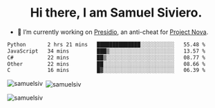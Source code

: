 <h1 align="center">Hi there, I am Samuel Siviero.</h1>

- 🔭 I’m currently working on [Presidio](https://presidio.ac), an anti-cheat for [Project Nova](https://discord.gg/novafn).

<!--START_SECTION:waka-->

```txt
Python       2 hrs 21 mins   ██████████████░░░░░░░░░░░   55.48 %
JavaScript   34 mins         ███▒░░░░░░░░░░░░░░░░░░░░░   13.57 %
C#           22 mins         ██▒░░░░░░░░░░░░░░░░░░░░░░   08.77 %
Other        22 mins         ██░░░░░░░░░░░░░░░░░░░░░░░   08.66 %
C            16 mins         █▓░░░░░░░░░░░░░░░░░░░░░░░   06.39 %
```

<!--END_SECTION:waka-->

<p><img align="left" src="https://github-readme-stats.vercel.app/api/top-langs?username=samuelsiv&show_icons=true&locale=en&layout=compact&theme=radical" alt="samuelsiv" /></p>

<p>&nbsp;<img align="center" src="https://github-readme-stats.vercel.app/api?username=samuelsiv&show_icons=true&locale=en&theme=radical" alt="samuelsiv" /></p>
<p align="left"> <img src="https://komarev.com/ghpvc/?username=samuelsiv&label=Profile%20views&color=0e75b6&style=flat" alt="samuelsiv" /> </p>
